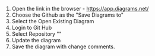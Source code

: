 1. Open the link in the browser - https://app.diagrams.net/
2. Choose the Github as the "Save Diagrams to"
3. Select the Open Existing Diagram
4. Login to Git Hub
5. Select Repository ""
6. Update the diagram
7. Save the diagram with change comments.
